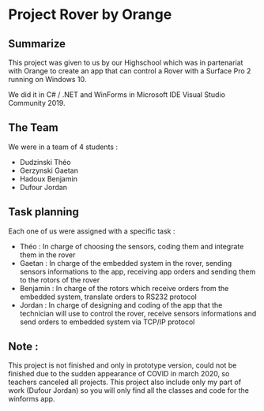 # Project Rover by Orange

## Summarize

This project was given to us by our Highschool which was in partenariat with Orange to create an app that can control a Rover with a Surface Pro 2 running on Windows 10.

We did it in C# / .NET and WinForms in Microsoft IDE Visual Studio Community 2019.


## The Team

We were in a team of 4 students :

* Dudzinski Théo
* Gerzynski Gaetan
* Hadoux Benjamin
* Dufour Jordan

## Task planning

Each one of us were assigned with a specific task :

* Théo : In charge of choosing the sensors, coding them and integrate them in the rover
* Gaetan : In charge of the embedded system in the rover, sending sensors informations to the app, receiving app orders and sending them to the rotors of the rover
* Benjamin : In charge of the rotors which receive orders from the embedded system, translate orders to RS232 protocol
* Jordan : In charge of designing and coding of the app that the technician will use to control the rover, receive sensors informations and send orders to embedded system via TCP/IP protocol


## Note :

This project is not finished and only in prototype version, could not be finished due to the sudden appearance of COVID in march 2020, so teachers canceled all projects.
This project also include only my part of work (Dufour Jordan) so you will only find all the classes and code for the winforms app.
